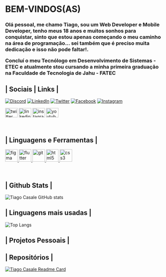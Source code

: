 # BEM-VINDOS(AS)
<h3>Olá pessoal, me chamo Tiago, sou um Web Developer e Mobile Developer, tenho meus 18 anos e muitos sonhos para conquistar, sinto que estou apenas começando o meu caminho na área de programação... sei também que é preciso muita dedicação e isso não pode faltar!.

<br>
<p>Concluí o meu Tecnólogo em <b>Desenvolvimento de Sistemas - ETEC</b> e atualmente stou cursando a minha primeira graduação na <b>Faculdade de Tecnologia de Jahu - FATEC</b>

## | Sociais | Links |
[![Discord](https://img.shields.io/badge/Discord-000?style=for-the-badge&logo=discord)](https://discord.gg/2czENTXZmA)
[![LinkedIn](https://img.shields.io/badge/LinkedIn-000?style=for-the-badge&logo=linkedin&logoColor=0E76A8)](https://www.linkedin.com/in/tiago-casale-budin/)
[![Twitter](https://img.shields.io/badge/Twitter-000?style=for-the-badge&logo=twitter)](https://twitter.com/Friesks1)
[![Facebook](https://img.shields.io/badge/Facebook-000?style=for-the-badge&logo=facebook)](https://www.facebook.com/TiagoCasaleBudin/)
[![Instagram](https://img.shields.io/badge/Instagram-000?style=for-the-badge&logo=instagram)](https://www.instagram.com/tiagocasale.tcb/)

<p align="left">
<a href="https://twitter.com/Friesks1" target="blank"><img align="center" src="https://cdn.jsdelivr.net/npm/simple-icons@3.0.1/icons/twitter.svg" alt="twitter" height="30" width="40" /></a>
<a href="https://www.linkedin.com/in/tiago-casale-budin/" target="blank"><img align="center" src="https://cdn.jsdelivr.net/npm/simple-icons@3.0.1/icons/linkedin.svg" alt="linkedin" height="30" width="40" /></a>
<a href="https://www.instagram.com/tiagocasale.tcb/" target="blank"><img align="center" src="https://cdn.jsdelivr.net/npm/simple-icons@3.0.1/icons/instagram.svg" alt="instagram" height="30" width="40" /></a>
<a href="https://www.youtube.com/channel/UCKr7QmWEG3b16UDZIS6k78A" target="blank"><img align="center" src="https://cdn.jsdelivr.net/npm/simple-icons@3.0.1/icons/youtube.svg" alt="youtube" height="30" width="40" /></a>
</p>
<br>

## | Linguagens e Ferramentas |
<p align="left"><a href="https://www.figma.com/" target="_blank"> <img src="https://www.vectorlogo.zone/logos/figma/figma-icon.svg" alt="figma" width="40" height="40"/> </a> <a href="https://flutter.dev" target="_blank"> <img src="https://www.vectorlogo.zone/logos/flutterio/flutterio-icon.svg" alt="flutter" width="40" height="40"/> </a> <a href="https://git-scm.com/" target="_blank"> <img src="https://www.vectorlogo.zone/logos/git-scm/git-scm-icon.svg" alt="git" width="40" height="40"/> </a> <a href="https://www.w3.org/html/" target="_blank"> <img src="https://cdn.jsdelivr.net/gh/devicons/devicon/icons/html5/html5-original.svg" alt="html5" width="40" height="40"/> </a><a href="https://www.w3schools.com/css/" target="_blank"> <img src="https://cdn.jsdelivr.net/gh/devicons/devicon/icons/css3/css3-original.svg" alt="css3" width="40" height="40"/> </a> </p>
<br>

## | Github Stats |
![Tiago Casale GitHub stats](https://github-readme-stats.vercel.app/api?username=ZFrosk&show_icons=true&theme=midnight-purple&border_color=e4e2e2&bg_color=000000&border_radius=10&hide_title=true&locale=en)

## | Linguagens mais usadas |

![Top Langs](https://github-readme-stats.vercel.app/api/top-langs/?username=ZFrosk&layout=compact&theme=midnight-purple&hide_title=true)

## | Projetos Pessoais | 

## | Repositórios |
[![Tiago Casale Readme Card](https://github-readme-stats.vercel.app/api/pin/?username=ZFrosk&repo=github-readme-stats&border_color=e4e2e2&bg_color=000000&theme=midnight-purple)](https://github.com/ZFrosk/github-readme-stats)

